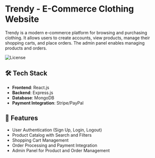 # Trendy - E-Commerce Clothing Website

Trendy is a modern e-commerce platform for browsing and purchasing clothing. It allows users to create accounts, view products, manage their shopping carts, and place orders. The admin panel enables managing products and orders.

![License](https://img.shields.io/badge/License-MIT-blue.svg)

## 🛠️ Tech Stack
- **Frontend**: React.js
- **Backend**: Express.js
- **Database**: MongoDB
- **Payment Integration**: Stripe/PayPal

## 🚀 Features
- User Authentication (Sign Up, Login, Logout)
- Product Catalog with Search and Filters
- Shopping Cart Management
- Order Processing and Payment Integration
- Admin Panel for Product and Order Management
